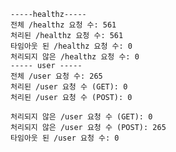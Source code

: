 
    -----healthz-----
    전체 /healthz 요청 수: 561
    처리된 /healthz 요청 수: 561
    타임아웃 된 /healthz 요청 수: 0
    처리되지 않은 /healthz 요청 수: 0
    ----- user -----
    전체 /user 요청 수: 265
    처리된 /user 요청 수 (GET): 0
    처리된 /user 요청 수 (POST): 0
    
    처리되지 않은 /user 요청 수 (GET): 0
    처리되지 않은 /user 요청 수 (POST): 265
    타임아웃 된 /user 요청 수: 0
    
